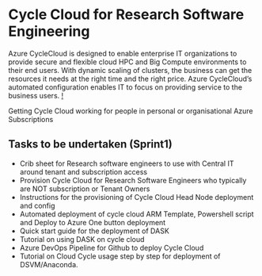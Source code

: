 # Cycle Cloud for Research Software Engineering

Azure CycleCloud is designed to enable enterprise IT organizations to provide secure and flexible cloud HPC and Big Compute environments to their end users. With dynamic scaling of clusters, the business can get the resources it needs at the right time and the right price. Azure CycleCloud’s automated configuration enables IT to focus on providing service to the business users. [!](https://docs.microsoft.com/en-us/azure/cyclecloud/)

Getting Cycle Cloud working for people in personal or organisational Azure Subscriptions

## Tasks to be undertaken (Sprint1)

- Crib sheet for Research software engineers to use with Central IT around tenant and subscription access
- Provision Cycle Cloud for Research Software Engineers who typically are NOT subscription or Tenant Owners
- Instructions for the provisioning of Cycle Cloud Head Node deployment and config
- Automated deployment of cycle cloud ARM Template, Powershell script and Deploy to Azure One button deployment
- Quick start guide for the deployment of DASK 
- Tutorial on using DASK on cycle cloud
- Azure DevOps Pipeline for Github to deploy Cycle Cloud 
- Tutorial on Cloud Cycle usage step by step for deployment of DSVM/Anaconda.

